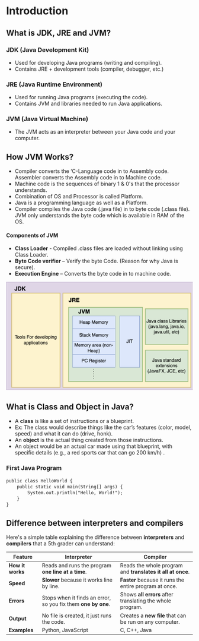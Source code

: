 # Introduction
## What is JDK, JRE and JVM?
### JDK (Java Development Kit)
* Used for developing Java programs (writing and compiling).
* Contains JRE + development tools (compiler, debugger, etc.)  

### JRE (Java Runtime Environment)
* Used for running Java programs (executing the code).
* Contains JVM and libraries needed to run Java applications. 

### JVM (Java Virtual Machine)
* The JVM acts as an interpreter between your Java code and your computer. 

## How JVM Works?
* Compiler converts the ‘C-Language code in to Assembly code. Assembler converts the Assembly code in to Machine code.
* Machine code is the sequences of binary 1 & 0's that the processor understands. 
* Combination of OS and Processor is called Platform.
* Java is a programming language as well as a Platform.
* Compiler compiles the Java code (.java file) in to byte code (.class file). JVM only understands the byte code which is available in RAM of the OS.

#### Components of JVM
* **Class Loader** - Compiled .class files are loaded without linking using Class Loader.
* **Byte Code verifier** – Verify the byte Code. (Reason for why Java is secure).
* **Execution Engine** – Converts the byte code in to machine code.

![Components of JDK!](/Java/Images/JDK_JRE_JVM_ss.png "Components of JDK")

## What is Class and Object in Java?
* A **class** is like a set of instructions or a blueprint.
* Ex: The class would describe things like the car’s features (color, model, speed) and what it can do (drive, honk). 
* An **object** is the actual thing created from those instructions. 
* An object would be an actual car made using that blueprint, with specific details (e.g., a red sports car that can go 200 km/h) .

### First Java Program
    public class HelloWorld {
        public static void main(String[] args) {
            System.out.println("Hello, World!");
        }
    }

## Difference between interpreters and compilers

Here's a simple table explaining the difference between **interpreters** and **compilers** that a 5th grader can understand:

| **Feature**              | **Interpreter**                              | **Compiler**                                 |
|--------------------------|----------------------------------------------|----------------------------------------------|
| **How it works**          | Reads and runs the program **one line at a time**. | Reads the whole program and **translates it all at once**. |
| **Speed**                 | **Slower** because it works line by line.    | **Faster** because it runs the entire program at once. |
| **Errors**                | Stops when it finds an error, so you fix them **one by one**. | Shows **all errors** after translating the whole program. |
| **Output**                | No file is created, it just runs the code.   | Creates a **new file** that can be run on any computer. |
| **Examples**              | Python, JavaScript                          | C, C++, Java                                  |
